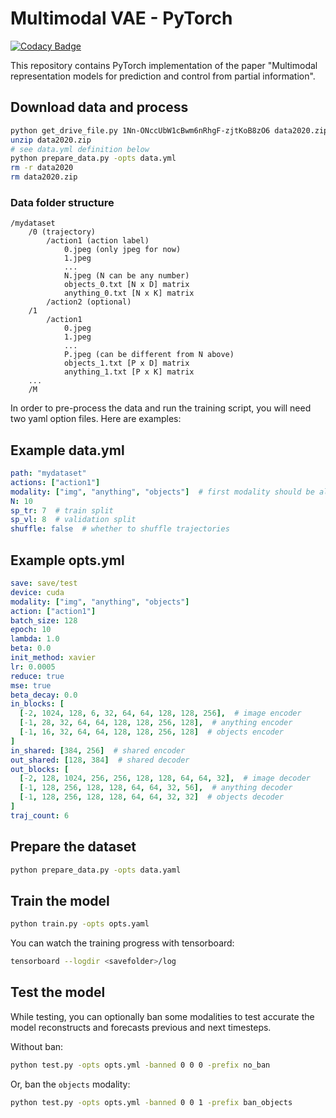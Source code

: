 # Multimodal VAE - PyTorch

[![Codacy Badge](https://api.codacy.com/project/badge/Grade/5a7dc413c50e47b58350982f1c9d3d07)](https://app.codacy.com/gh/alper111/multimodal-vae?utm_source=github.com&utm_medium=referral&utm_content=alper111/multimodal-vae&utm_campaign=Badge_Grade)

This repository contains PyTorch implementation of the paper "Multimodal representation models for prediction and control from partial information".

## Download data and process
```bash
python get_drive_file.py 1Nn-ONccUbW1cBwm6nRhgF-zjtKoB8zO6 data2020.zip
unzip data2020.zip
# see data.yml definition below
python prepare_data.py -opts data.yml
rm -r data2020
rm data2020.zip
```

### Data folder structure
```
/mydataset
    /0 (trajectory)
        /action1 (action label)
            0.jpeg (only jpeg for now)
            1.jpeg
            ...
            N.jpeg (N can be any number)
            objects_0.txt [N x D] matrix
            anything_0.txt [N x K] matrix
        /action2 (optional)
    /1
        /action1
            0.jpeg
            1.jpeg
            ...
            P.jpeg (can be different from N above)
            objects_1.txt [P x D] matrix
            anything_1.txt [P x K] matrix
    ...
    /M
```

In order to pre-process the data and run the training script, you will need two yaml option files. Here are examples:

## Example data.yml
```yaml
path: "mydataset"
actions: ["action1"]
modality: ["img", "anything", "objects"]  # first modality should be always img
N: 10
sp_tr: 7  # train split
sp_vl: 8  # validation split
shuffle: false  # whether to shuffle trajectories
```

## Example opts.yml
```yaml
save: save/test
device: cuda
modality: ["img", "anything", "objects"]
action: ["action1"]
batch_size: 128
epoch: 10
lambda: 1.0
beta: 0.0
init_method: xavier
lr: 0.0005
reduce: true
mse: true
beta_decay: 0.0
in_blocks: [
  [-2, 1024, 128, 6, 32, 64, 64, 128, 128, 256],  # image encoder
  [-1, 28, 32, 64, 64, 128, 128, 256, 128],  # anything encoder
  [-1, 16, 32, 64, 64, 128, 128, 256, 128]  # objects encoder
]
in_shared: [384, 256]  # shared encoder
out_shared: [128, 384]  # shared decoder
out_blocks: [
  [-2, 128, 1024, 256, 256, 128, 128, 64, 64, 32],  # image decoder
  [-1, 128, 256, 128, 128, 64, 64, 32, 56],  # anything decoder
  [-1, 128, 256, 128, 128, 64, 64, 32, 32]  # objects decoder
]
traj_count: 6
```

## Prepare the dataset
```bash
python prepare_data.py -opts data.yaml
```

## Train the model
```bash
python train.py -opts opts.yaml
```

You can watch the training progress with tensorboard:
```bash
tensorboard --logdir <savefolder>/log
```

## Test the model
While testing, you can optionally ban some modalities to test accurate the model reconstructs and forecasts previous and next timesteps.

Without ban:
```bash
python test.py -opts opts.yml -banned 0 0 0 -prefix no_ban
```

Or, ban the `objects` modality:
```bash
python test.py -opts opts.yml -banned 0 0 1 -prefix ban_objects
```
